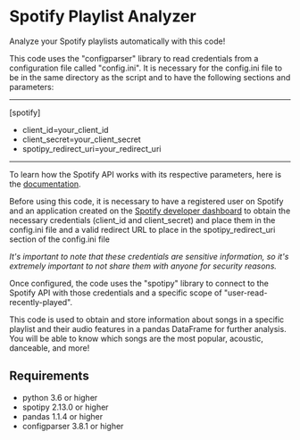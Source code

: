 # Spotify Playlist Analyzer

Analyze your Spotify playlists automatically with this code!

This code uses the "configparser" library to read credentials from a configuration file called "config.ini". It is necessary for the config.ini file to be in the same directory as the script and to have the following sections and parameters:

------------------------

[spotify]
- client_id=your_client_id
- client_secret=your_client_secret
- spotipy_redirect_uri=your_redirect_uri

------------------------
To learn how the Spotify API works with its respective parameters, here is the [documentation](https://developer.spotify.com/documentation/web-api/).


Before using this code, it is necessary to have a registered user on Spotify and an application created on the [Spotify developer dashboard](https://developer.spotify.com/dashboard/applications) to obtain the necessary credentials (client_id and client_secret) and place them in the config.ini file and a valid redirect URL to place in the spotipy_redirect_uri section of the config.ini file

*It's important to note that these credentials are sensitive information, so it's extremely important to not share them with anyone for security reasons.*

Once configured, the code uses the "spotipy" library to connect to the Spotify API with those credentials and a specific scope of "user-read-recently-played".

This code is used to obtain and store information about songs in a specific playlist and their audio features in a pandas DataFrame for further analysis. You will be able to know which songs are the most popular, acoustic, danceable, and more!

## Requirements

* python 3.6 or higher
* spotipy 2.13.0 or higher
* pandas 1.1.4 or higher
* configparser 3.8.1 or higher
